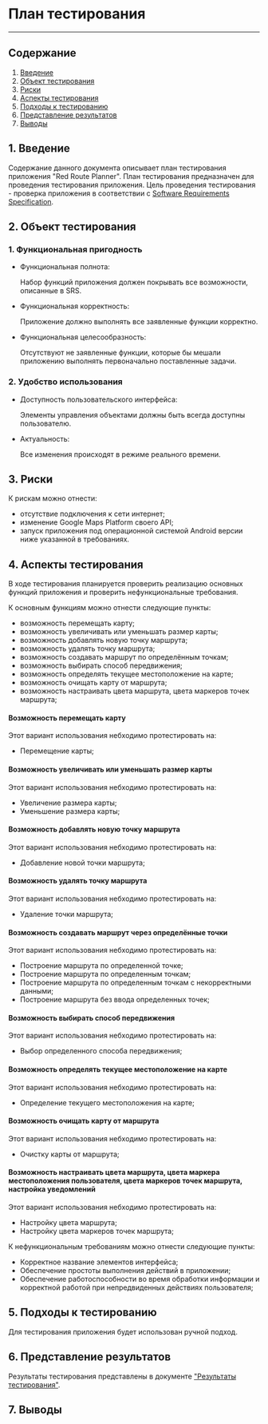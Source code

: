 # План тестирования  
***

## Содержание  
1. [Введение](#1)  
2. [Объект тестирования](#2)  
3. [Риски](#3)  
4. [Аспекты тестирования](#4)  
5. [Подходы к тестированию](#5)  
6. [Представление результатов](#6)  
7. [Выводы](#7)  

## 1. Введение <a name="1"></a>  

Содержание данного документа описывает план тестирования приложения "Red Route Planner". План тестирования предназначен для проведения тестирования приложения. Цель проведения тестирования - проверка приложения в соответствии с [Software Requirements Specification](https://github.com/DzmitryKuhach750503/Red-Route-Planner/blob/master/%D0%94%D0%BE%D0%BA%D1%83%D0%BC%D0%B5%D0%BD%D1%82%D1%8B/SRS.md).

## 2. Объект тестирования <a name="2"></a>  

### 1. Функциональная пригодность
  - Функциональная полнота:  

    Набор функций приложения должен покрывать все возможности, описанные в SRS.
  - Функциональная корректность:  

    Приложение должно выполнять все заявленные функции корректно.
  - Функциональная целесообразность:  

    Отсутствуют не заявленные функции, которые бы мешали приложению выполнять первоначально поставленные задачи.
### 2. Удобство использования
 - Доступность пользовательского интерфейса:  

    Элементы управления объектами должны быть всегда доступны пользователю.
 - Актуальность:  

    Все изменения происходят в режиме реального времени.

## 3. Риски <a name="3"></a>  

К рискам можно отнести:  
* отсутствие подключения к сети интернет;  
* изменение Google Maps Platform своего API;  
* запуск приложения под операционной системой Android версии ниже указанной в требованиях.

## 4. Аспекты тестирования <a name="4"></a>  

В ходе тестирования планируется проверить реализацию основных функций приложения и проверить нефункциональные требования.

К основным функциям можно отнести следующие пункты:
* возможность перемещать карту;
* возможность увеличивать или уменьшать размер карты;
* возможность добавлять новую точку маршрута;
* возможность удалять точку маршрута;
* возможность создавать маршрут по определённым точкам;
* возможность выбирать способ передвижения;
* возможность определять текущее местоположение на карте;
* возможность очищать карту от маршрута;
* возможность настраивать цвета маршрута, цвета маркеров точек маршрута;

#### Возможность перемещать карту
Этот вариант использования небходимо протестировать на:
* Перемещение карты;

#### Возможность увеличивать или уменьшать размер карты
Этот вариант использования небходимо протестировать на:
* Увеличение размера карты;
* Уменьшение размера карты;

#### Возможность добавлять новую точку маршрута
Этот вариант использования небходимо протестировать на:
* Добавление новой точки маршрута;

#### Возможность удалять точку маршрута
Этот вариант использования небходимо протестировать на:
* Удаление точки маршрута;

#### Возможность создавать маршрут через определённые точки
Этот вариант использования небходимо протестировать на:
* Построение маршрута по определенной точке;
* Построение маршрута по определенным точкам;
* Построение маршрута по определенным точкам с некорректными данными;
* Построение маршрута без ввода определенных точек;

#### Возможность выбирать способ передвижения
Этот вариант использования небходимо протестировать на:
* Выбор определенного способа передвижения;

#### Возможность определять текущее местоположение на карте
Этот вариант использования небходимо протестировать на:
* Определение текущего местоположения на карте;

#### Возможность очищать карту от маршрута
Этот вариант использования небходимо протестировать на:
* Очистку карты от маршрута;

#### Возможность настраивать цвета маршрута, цвета маркера местоположения пользователя, цвета маркеров точек маршрута, настройка уведомлений
Этот вариант использования небходимо протестировать на:
* Настройку цвета маршрута;
* Настройку цвета маркеров точек маршрута;

К нефункциональным требованиям можно отнести следующие пункты:
* Корректное название элементов интерфейса;
* Обеспечение простоты выполнения действий в приложении;
* Обеспечение работоспособности во время обработки информации и корректной работой при непредвиденных действиях пользователя;

## 5. Подходы к тестированию <a name="5"></a>  

Для тестирования приложения будет использован ручной подход.  

## 6. Представление результатов <a name="6"></a>  

Результаты тестирования представлены в документе ["Результаты тестирования"](../Tests/TestResults.md).  

## 7. Выводы <a name="7"></a>  